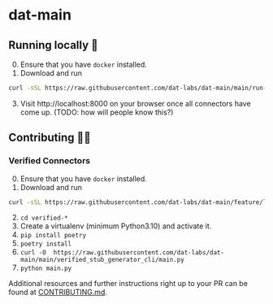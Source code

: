 # dat-main

## Running locally 🚀
0. Ensure that you have `docker` installed.
1. Download and run
 ```bash
curl -sSL https://raw.githubusercontent.com/dat-labs/dat-main/main/run-dat-platform.sh | bash -s -- --rebuild=false
```
3. Visit http://localhost:8000 on your browser once all connectors have come up. (TODO: how will people know this?)

## Contributing 🐱‍💻
### Verified Connectors
0. Ensure that you have `docker` installed.
1. Download and run
 ```bash
curl -sSL https://raw.githubusercontent.com/dat-labs/dat-main/feature/local-dev-docker-setup/dev-dat-platform.sh | bash -s -- --rebuild=false
```
<!-- 1. Fork the [verified-*](https://github.com/dat-labs?q=verified-&type=all&language=&sort=) repo you want to contribute. -->
2. `cd verified-*`
3. Create a virtualenv (minimum Python3.10) and activate it.
4. `pip install poetry`
5. `poetry install`
6. `curl -O  https://raw.githubusercontent.com/dat-labs/dat-main/main/verified_stub_generator_cli/main.py`
7. `python main.py`

Additional resources and further instructions right up to your PR can be found at [CONTRIBUTING.md](https://github.com/path/to/CONTRIBUTING.md).